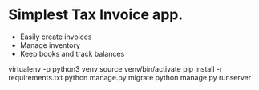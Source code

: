 
# Simplest Tax Invoice app.

* Easily create invoices
* Manage inventory
* Keep books and track balances



virtualenv -p python3 venv
source venv/bin/activate
pip install -r requirements.txt
python manage.py migrate
python manage.py runserver


